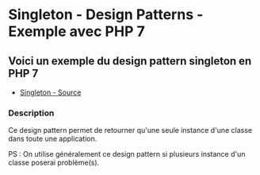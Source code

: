 # Singleton - Design Patterns - Exemple avec PHP 7




## Voici un exemple du design pattern singleton en PHP 7

* [Singleton - Source](https://github.com/stephweb/design-patterns-php/blob/master/src/Singleton/index.php)






### Description

Ce design pattern permet de retourner qu'une seule instance d'une classe dans toute une application.

PS : On utilise généralement ce design pattern si plusieurs instance d'un classe poserai problème(s).